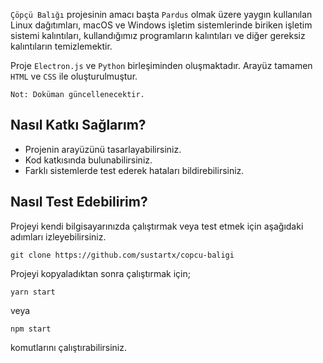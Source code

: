 `Çöpçü Balığı` projesinin amacı başta `Pardus` olmak üzere yaygın kullanılan Linux dağıtımları, macOS ve Windows işletim sistemlerinde biriken işletim sistemi kalıntıları, kullandığımız programların kalıntıları ve diğer gereksiz kalıntıların temizlemektir.

Proje `Electron.js` ve `Python` birleşiminden oluşmaktadır. Arayüz tamamen `HTML` ve `CSS` ile oluşturulmuştur.

    Not: Doküman güncellenecektir. 

## Nasıl Katkı Sağlarım?
- Projenin arayüzünü tasarlayabilirsiniz.
- Kod katkısında bulunabilirsiniz.
- Farklı sistemlerde test ederek hataları bildirebilirsiniz.

## Nasıl Test Edebilirim?
Projeyi kendi bilgisayarınızda çalıştırmak veya test etmek için aşağıdaki adımları izleyebilirsiniz.

    git clone https://github.com/sustartx/copcu-baligi

Projeyi kopyaladıktan sonra çalıştırmak için;

    yarn start
    
veya
    
    npm start

komutlarını çalıştırabilirsiniz.